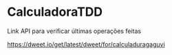 # CalculadoraTDD

Link API para verificar últimas operações feitas 

https://dweet.io/get/latest/dweet/for/calculaduragaguvi
